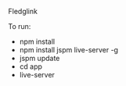 Fledglink


To run:
 - npm install
 - npm install jspm live-server -g
 - jspm update
 - cd app
 - live-server